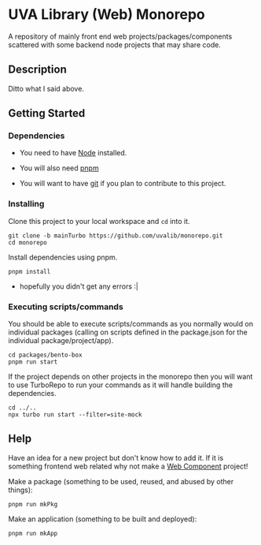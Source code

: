# UVA Library (Web) Monorepo

A repository of mainly front end web projects/packages/components scattered with some backend node projects that may share code.

## Description

Ditto what I said above.

## Getting Started

### Dependencies

* You need to have [Node](https://nodejs.org/en/) installed.

* You will also need [pnpm](https://pnpm.io/installation)

* You will want to have [git](https://git-scm.com/downloads) if you plan to contribute to this project.

### Installing

Clone this project to your local workspace and `cd` into it.
```
git clone -b mainTurbo https://github.com/uvalib/monorepo.git
cd monorepo
```

Install dependencies using pnpm.

```
pnpm install
```
* hopefully you didn't get any errors :|

### Executing scripts/commands

You should be able to execute scripts/commands as you normally would on individual packages (calling on scripts defined in the package.json for the individual package/project/app).
```
cd packages/bento-box
pnpm run start
```

If the project depends on other projects in the monorepo then you will want to use TurboRepo to run your commands as it will handle building the dependencies.
```
cd ../..
npx turbo run start --filter=site-mock
```

## Help

Have an idea for a new project but don't know how to add it.  If it is something frontend web related why not make a [Web Component](https://open-wc.org/) project!

Make a package (something to be used, reused, and abused by other things):
```
pnpm run mkPkg
```

Make an application (something to be built and deployed):
```
pnpm run mkApp
```